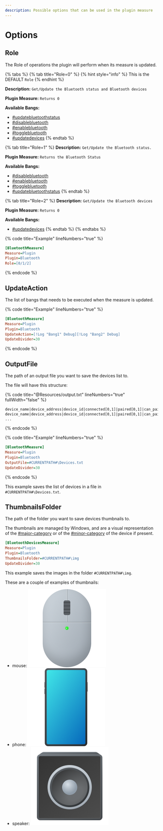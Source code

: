 ```yaml
---
description: Possible options that can be used in the plugin measure
---
```


# Options

## Role

The Role of operations the plugin will perform when its measure is updated.

{% tabs %}
{% tab title="Role=0" %}
{% hint style="info" %}
This is the DEFAULT `Role`
{% endhint %}

**Description:** `Get/Update the Bluetooth status and Bluetooth devices`

**Plugin Measure:** `Returns 0`

**Available Bangs:**

* [#updatebluetoothstatus](bangs.md#updatebluetoothstatus "mention")
* [#disablebluetooth](bangs.md#disablebluetooth "mention")
* [#enablebluetooth](bangs.md#enablebluetooth "mention")
* [#togglebluetooth](bangs.md#togglebluetooth "mention")
* [#updatedevices](bangs.md#updatedevices "mention")
{% endtab %}

{% tab title="Role=1" %}
**Description:** `Get/Update the Bluetooth status.`

**Plugin Measure:** `Returns the Bluetooth Status`

**Available Bangs:**

* [#disablebluetooth](bangs.md#disablebluetooth "mention")
* [#enablebluetooth](bangs.md#enablebluetooth "mention")
* [#togglebluetooth](bangs.md#togglebluetooth "mention")
* [#updatebluetoothstatus](bangs.md#updatebluetoothstatus "mention")
{% endtab %}

{% tab title="Role=2" %}
**Description:** `Get/Update the Bluetooth devices`

**Plugin Measure:** `Returns 0`

**Available Bangs:**

* [#updatedevices](bangs.md#updatedevices "mention")
{% endtab %}
{% endtabs %}

{% code title="Example" lineNumbers="true" %}
```ini
[BluetoothMeasure]
Measure=Plugin
Plugin=Bluetooth
Role=[0/1/2]
```
{% endcode %}

## UpdateAction

The list of bangs that needs to be executed when the measure is updated.

{% code title="Example" lineNumbers="true" %}
```ini
[BluetoothMeasure]
Measure=Plugin
Plugin=Bluetooth
UpdateAction=[!Log "Bang1" Debug][!Log "Bang2" Debug]
UpdateDivider=30
```
{% endcode %}

## OutputFile

The path of an output file you want to save the devices list to.

The file will have this structure:

{% code title="@Resources/output.txt" lineNumbers="true" fullWidth="false" %}
```
device_name|device_address|device_id|connected[0,1]|paired[0,1]|can_pair[0,1]major_category|minor_category|has_battery_level[0,1]|battery|is_ble[0,1];
device_name|device_address|device_id|connected[0,1]|paired[0,1]|can_pair[0,1]major_category|minor_category|has_battery_level[0,1]|battery|is_ble[0,1];
...
```
{% endcode %}

{% code title="Example" lineNumbers="true" %}
```ini
[BluetoothMeasure]
Measure=Plugin
Plugin=Bluetooth
OutputFile=#CURRENTPATH#\Devices.txt
UpdateDivider=30
```
{% endcode %}

This example saves the list of devices in a file in `#CURRENTPATH#\Devices.txt`.

## ThumbnailsFolder

The path of the folder you want to save devices thumbnails to.

The thumbnails are managed by Windows, and are a visual representation of the [#major-category](section-variables.md#major-category "mention") or of the [#minor-category](section-variables.md#minor-category "mention") of the device if present.

```ini
[BluetoothDevicesMeasure]
Measure=Plugin
Plugin=Bluetooth
ThumbnailsFolder=#CURRENTPATH#\img
UpdateDivider=30
```

This example saves the images in the folder `#CURRENTPATH#\img`.

These are a couple of examples of thumbnails:

* mouse: <img src=".gitbook/assets/Device4_thumbnail.jpg" alt="" data-size="line">
* phone: <img src=".gitbook/assets/Device1_thumbnail.jpg" alt="" data-size="line">
* speaker: <img src=".gitbook/assets/Device3_thumbnail.jpg" alt="" data-size="line">
